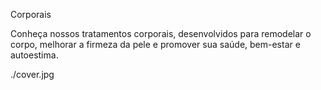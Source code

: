 <!-- title:start -->
Corporais
<!-- title:end -->

<!-- subtitle:start -->

<!-- subtitle:end -->

<!-- description:start -->
Conheça nossos tratamentos corporais, desenvolvidos para remodelar o corpo, melhorar a firmeza da pele e promover sua saúde, bem-estar e autoestima.
<!-- description:end -->

<!-- cover:start -->
./cover.jpg
<!-- cover:end -->